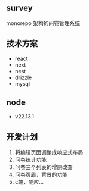 ## survey

monorepo 架构的问卷管理系统

## 技术方案

- react
- next
- nest
- drizzle
- mysql

## node
- v22.13.1

## 开发计划
1. 将编辑页面调整成响应式布局
2. 问卷统计功能
3. 问卷三个列表的增删改查
4. 问卷页眉，背景的功能
5. c端，响应...
